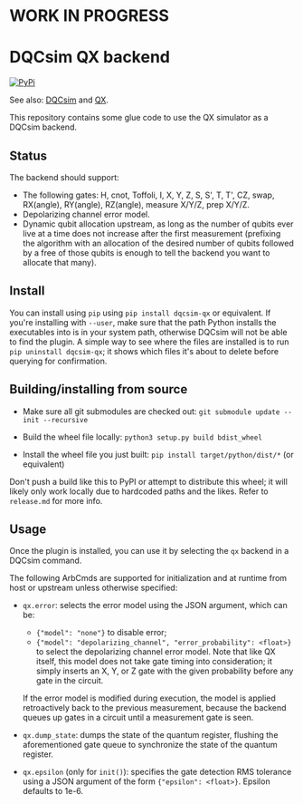 # WORK IN PROGRESS

# DQCsim QX backend

[![PyPi](https://badgen.net/pypi/v/dqcsim-qx)](https://pypi.org/project/dqcsim-qx/)

See also: [DQCsim](https://github.com/mbrobbel/dqcsim) and
[QX](https://github.com/QE-Lab/qx-simulator/).

This repository contains some glue code to use the QX simulator as a DQCsim
backend.

## Status

The backend should support:

 - The following gates: H, cnot, Toffoli, I, X, Y, Z, S, S', T, T', CZ, swap,
   RX(angle), RY(angle), RZ(angle), measure X/Y/Z, prep X/Y/Z.
 - Depolarizing channel error model.
 - Dynamic qubit allocation upstream, as long as the number of qubits ever live
   at a time does not increase after the first measurement (prefixing the
   algorithm with an allocation of the desired number of qubits followed by a
   free of those qubits is enough to tell the backend you want to allocate that
   many).

## Install

You can install using `pip` using `pip install dqcsim-qx` or equivalent.
If you're installing with `--user`, make sure that the path Python installs
the executables into is in your system path, otherwise DQCsim will not be
able to find the plugin. A simple way to see where the files are installed
is to run `pip uninstall dqcsim-qx`; it shows which files it's about to
delete before querying for confirmation.

## Building/installing from source

 - Make sure all git submodules are checked out:
   `git submodule update --init --recursive`

 - Build the wheel file locally:
   `python3 setup.py build bdist_wheel`

 - Install the wheel file you just built:
   `pip install target/python/dist/*` (or equivalent)

Don't push a build like this to PyPI or attempt to distribute this wheel; it
will likely only work locally due to hardcoded paths and the likes. Refer to
`release.md` for more info.

## Usage

Once the plugin is installed, you can use it by selecting the `qx` backend in
a DQCsim command.

The following ArbCmds are supported for initialization and at runtime from
host or upstream unless otherwise specified:

 - `qx.error`: selects the error model using the JSON argument, which can be:

    - `{"model": "none"}` to disable error;
    - `{"model": "depolarizing_channel", "error_probability": <float>}` to
      select the depolarizing channel error model. Note that like QX itself,
      this model does not take gate timing into consideration; it simply
      inserts an X, Y, or Z gate with the given probability before any gate
      in the circuit.

   If the error model is modified during execution, the model is applied
   retroactively back to the previous measurement, because the backend queues
   up gates in a circuit until a measurement gate is seen.

 - `qx.dump_state`: dumps the state of the quantum register, flushing the
   aforementioned gate queue to synchronize the state of the quantum register.

 - `qx.epsilon` (only for `init()`): specifies the gate detection RMS
   tolerance using a JSON argument of the form `{"epsilon": <float>}`. Epsilon
   defaults to 1e-6.

